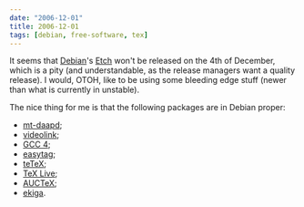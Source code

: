 ```yaml
---
date: "2006-12-01"
title: 2006-12-01
tags: [debian, free-software, tex]
---
```

It seems that [Debian](http://www.debian.org/)'s
[Etch](http://www.debian.org/releases/etch/) won't be released on
the 4th of December, which is a pity (and understandable, as the
release managers want a quality release). I would, OTOH, like to be
using some bleeding edge stuff (newer than what is currently in
unstable).

The nice thing for me is that the following packages are in Debian
proper:

* [mt-daapd](http://packages.debian.org/mt-daapd);
* [videolink](http://packages.debian.org/videolink);
* [GCC 4](http://packages.debian.org/gcc);
* [easytag](http://packages.debian.org/easytag);
* [teTeX](http://packages.debian.org/tetex-bin);
* [TeX Live](http://packages.debian.org/texlive);
* [AUCTeX](http://packages.debian.org/auctex);
* [ekiga](http://packages.debian.org/ekiga).


